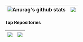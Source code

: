 | <img align="center" src="https://github-readme-stats.vercel.app/api?username=dixse-pt&show_icons=true&include_all_commits=true&theme=shadow_green&hide_border=true" alt="Anurag's github stats" /> | <img align="center" src="https://github-readme-stats.vercel.app/api/top-langs/?username=dixse-pt&layout=compact&theme=shadow_green&hide_border=true" /> |
| ------------- | ------------- |

#### Top Repositories

| <img align="center" src="https://github-readme-stats.vercel.app/api/pin/?username=dixse-pt&repo=Jenkins-datascientest&theme=shadow_green" /> | <img align="center" src="https://github-readme-stats.vercel.app/api/pin/?username=dixse-pt&repo=Jenkins-datascientest&theme=shadow_green" /> |
| ------------- | ------------- |
